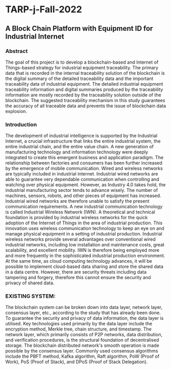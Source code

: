 # TARP-j-Fall-2022

## A Block Chain Platform with Equipment ID for Industrial Internet


### Abstract

The goal of this project is to develop a blockchain-based and Internet of Things-based strategy for industrial equipment traceability. The primary data that is recorded in the internal traceability solution of the blockchain is the digital summary of the detailed traceability data and the important traceability data of industrial equipment. The detailed industrial equipment traceability information and digital summaries produced by the traceability information are mostly recorded by the traceability solution outside of the blockchain. The suggested traceability mechanism in this study guarantees the accuracy of all traceable data and prevents the issue of blockchain data explosion.
 

### Introduction

The development of industrial intelligence is supported by the Industrial Internet, a crucial infrastructure that links the entire industrial system, the entire industrial chain, and the entire value chain. A new generation of manufacturing technology and information technology were deeply integrated to create this emergent business and application paradigm. The relationship between factories and consumers has been further increased by the emergence of mobile communication. Wired and wireless networks are typically included in industrial internet. Industrial wired networks are able to guarantee very dependable communication when controlling and watching over physical equipment. However, as Industry 4.0 takes hold, the industrial manufacturing sector tends to advance wisely. The number of machines, sensors, robots, and other pieces of equipment has increased. Industrial wired networks are therefore unable to satisfy the present communication requirements. A new industrial communication technology is called Industrial Wireless Network (IWN). A theoretical and technical foundation is provided by industrial wireless networks for the quick adoption of the Internet of Things in the area of industrial production. This innovation uses wireless communication technology to keep an eye on and manage physical equipment in a setting of industrial production. Industrial wireless networks provide several advantages over conventional wired industrial networks, including low installation and maintenance costs, great scalability, and excellent mobility. IWN is therefore being employed more and more frequently in the sophisticated industrial production environment. At the same time, as cloud computing technology advances, it will be possible to implement cloud-based data sharing and store the shared data in a data centre. However, there are security threats including data tampering and forgery, therefore this cannot ensure the security and privacy of shared data.

### EXISTING SYSTEM:

The blockchain system can be broken down into data layer, network layer, consensus layer, etc., according to the study that has already been done. To guarantee the security and privacy of data information, the data layer is utilised. Key technologies used primarily by the data layer include the encryption method, Merkle tree, chain structure, and timestamp. The network layer, which primarily consists of P2P networks, data distribution, and verification procedures, is the structural foundation of decentralised storage. The blockchain distributed network's smooth operation is made possible by the consensus layer. Commonly used consensus algorithms include the PBFT method, Kafka algorithm, Raft algorithm, PoW (Proof of Work), PoS (Proof of Stack), and DPoS (Proof of Stack Delegation).
